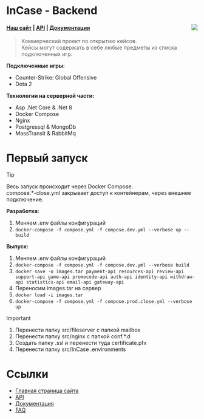 # InCase - Backend

<img src="https://sun9-9.userapi.com/impg/TvxOs5Z6Oq4zIVtUnJD0uvbLUPHa86M0OkuSBQ/xwSvc-KOU-s.jpg?size=107x55&quality=96&sign=80e1a5000a20607c8bd1afe5453abefc&type=album" align="right"/>

#### [Наш сайт](https://in-case.games) | [API](https://api.in-case.games/api/) | [Документация](docs/redirection.md)

> Коммерческий проект по открытию кейсов.</br>
> Кейсы могут содержать в себе любые предметы из
> списка подключенных игр.

<b>Подключенные игры:</b>

- Counter-Strike: Global Offensive
- Dota 2

<b>Технологии на серверной части:</b>

- Asp .Net Core & .Net 8
- Docker Compose
- Nginx
- Postgressql & MongoDb
- MassTransit & RabbitMq

# Первый запуск

> [!TIP]
> Весь запуск происходит через Docker Compose.</br>
> compose.\*-close.yml закрывает доступ к контейнерам, через внешнее подключение.

<b>Разработка:</b>

1. Меняем .env файлы конфигураций
2. `docker-compose -f compose.yml -f compose.dev.yml --verbose up --build`

<b>Выпуск:</b>

1. Меняем .env файлы конфигураций
2. `docker-compose -f compose.yml -f compose.dev.yml --verbose build`
3. `docker save -o images.tar payment-api resources-api review-api support-api game-api promocode-api auth-api identity-api withdraw-api statistics-api email-api gateway-api`
4. Переносим images.tar на сервер
5. `docker load -i images.tar`
6. `docker-compose -f compose.yml -f compose.prod.close.yml --verbose up`

> [!IMPORTANT]
>
> 1. Перенести папку src/fileserver с папкой mailbox
> 2. Перенести папку src/nginx с папкой conf.\*.d
> 3. Создать папку .ssl и перенести туда certificate.pfx
> 4. Перенести папку src/InCase .environments

# Ссылки

- [Главная страница сайта](https://in-case.games/)
- [API](https://api.in-case.games/api/)
- [Документация](docs/redirection.md)
- [FAQ](https://in-case.games/faq)
